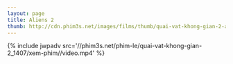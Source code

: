 ```yaml
---
layout: page
title: Aliens 2
thumb: http://cdn.phim3s.net/images/films/thumb/quai-vat-khong-gian-2-aliens-2-1986.jpg
---
```

{% include jwpadv src='//phim3s.net/phim-le/quai-vat-khong-gian-2_1407/xem-phim//video.mp4' %}